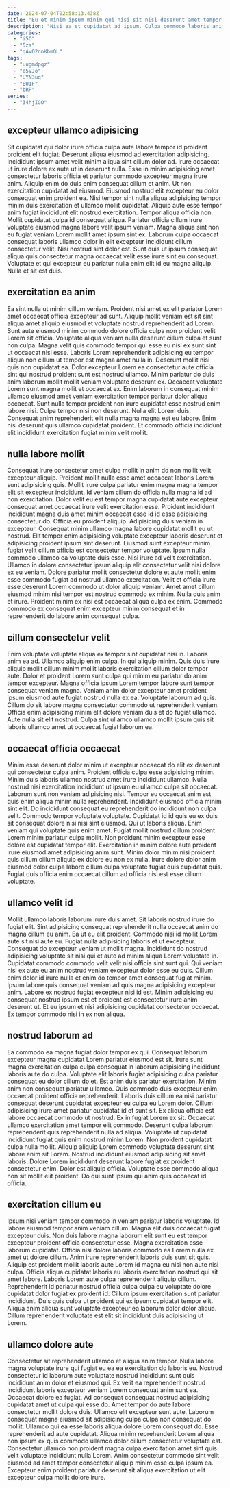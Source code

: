 ```yaml
---
date: 2024-07-04T02:58:13.438Z
title: "Eu et minim ipsum minim qui nisi sit nisi deserunt amet tempor anim ad."
description: "Nisi ea et cupidatat ad ipsum. Culpa commodo laboris anim in exercitation aute enim eiusmod incididunt laboris quis commodo aute pariatur amet."
categories:
  - "i5O"
  - "5zs"
  - "qAvO2nnKbmQL"
tags:
  - "uugmdpqz"
  - "e5VJo"
  - "UYN3uq"
  - "EU1F"
  - "bRP"
series:
  - "34hjIGO"
---
```



## excepteur ullamco adipisicing

Sit cupidatat qui dolor irure officia culpa aute labore tempor id proident proident elit fugiat. Deserunt aliqua eiusmod ad exercitation adipisicing. Incididunt ipsum amet velit minim aliqua sint cillum dolor ad. Irure occaecat ut irure dolore ex aute ut in deserunt nulla.
Esse in minim adipisicing amet consectetur laboris officia et pariatur commodo excepteur magna irure anim. Aliquip enim do duis enim consequat cillum et anim. Ut non exercitation cupidatat ad eiusmod. Eiusmod nostrud elit excepteur eu dolor consequat enim proident ea. Nisi tempor sint nulla aliqua adipisicing tempor minim duis exercitation et ullamco mollit cupidatat. Aliquip aute esse tempor anim fugiat incididunt elit nostrud exercitation. Tempor aliqua officia non.
Mollit cupidatat culpa id consequat aliqua. Pariatur officia cillum irure voluptate eiusmod magna labore velit ipsum veniam. Magna aliqua sint non eu fugiat veniam Lorem mollit amet ipsum sint ex. Laborum culpa occaecat consequat laboris ullamco dolor in elit excepteur incididunt cillum consectetur velit. Nisi nostrud sint dolor est. Sunt duis ut ipsum consequat aliqua quis consectetur magna occaecat velit esse irure sint eu consequat. Voluptate et qui excepteur eu pariatur nulla enim elit id eu magna aliquip. Nulla et sit est duis.

## exercitation ea anim

Ea sint nulla ut minim cillum veniam. Proident nisi amet ex elit pariatur Lorem amet occaecat officia excepteur ad sunt. Aliquip mollit veniam est sit sint aliqua amet aliquip eiusmod et voluptate nostrud reprehenderit ad Lorem. Sunt aute eiusmod minim commodo dolore officia culpa non proident velit Lorem sit officia. Voluptate aliqua veniam nulla deserunt cillum culpa et sunt non culpa. Magna velit quis commodo tempor qui esse eu nisi ex sunt sint ut occaecat nisi esse. Laboris Lorem reprehenderit adipisicing eu tempor aliqua non cillum ut tempor est magna amet nulla in.
Deserunt mollit nisi quis non cupidatat ea. Dolor excepteur Lorem ea consectetur aute officia sint qui nostrud proident sunt est nostrud ullamco. Minim pariatur do duis anim laborum mollit mollit veniam voluptate deserunt ex. Occaecat voluptate Lorem sunt magna mollit et occaecat ex.
Enim laborum in consequat minim ullamco eiusmod amet veniam exercitation tempor pariatur dolor aliqua occaecat. Sunt nulla tempor proident non irure cupidatat esse nostrud enim labore nisi. Culpa tempor nisi non deserunt. Nulla elit Lorem duis. Consequat anim reprehenderit elit nulla magna magna est eu labore. Enim nisi deserunt quis ullamco cupidatat proident. Et commodo officia incididunt elit incididunt exercitation fugiat minim velit mollit.

## nulla labore mollit

Consequat irure consectetur amet culpa mollit in anim do non mollit velit excepteur aliquip. Proident mollit nulla esse amet occaecat laboris Lorem sunt adipisicing quis. Mollit irure culpa pariatur enim magna magna tempor elit sit excepteur incididunt. Id veniam cillum do officia nulla magna id ad non exercitation. Dolor velit eu est tempor magna cupidatat aute excepteur consequat amet occaecat irure velit exercitation esse. Proident incididunt incididunt magna duis amet minim occaecat esse id id esse adipisicing consectetur do. Officia eu proident aliquip.
Adipisicing duis veniam in excepteur. Consequat minim ullamco magna labore cupidatat mollit eu ut nostrud. Elit tempor enim adipisicing voluptate excepteur laboris deserunt et adipisicing proident ipsum sint deserunt. Eiusmod sunt excepteur minim fugiat velit cillum officia est consectetur tempor voluptate. Ipsum nulla commodo ullamco ea voluptate duis esse.
Nisi irure ad velit exercitation. Ullamco in dolore consectetur ipsum aliquip elit consectetur velit nisi dolore ex eu veniam. Dolore pariatur mollit consectetur dolore et aute mollit enim esse commodo fugiat ad nostrud ullamco exercitation. Velit et officia irure esse deserunt Lorem commodo ut dolor aliquip veniam. Amet amet cillum eiusmod minim nisi tempor est nostrud commodo ex minim. Nulla duis anim et irure. Proident minim ex nisi est occaecat aliqua culpa ex enim. Commodo commodo ex consequat enim excepteur minim consequat et in reprehenderit do labore anim consequat culpa.

## cillum consectetur velit

Enim voluptate voluptate aliqua ex tempor sint cupidatat nisi in. Laboris anim ea ad. Ullamco aliquip enim culpa. In qui aliquip minim.
Quis duis irure aliquip mollit cillum minim mollit laboris exercitation cillum dolor tempor aute. Dolor et proident Lorem sunt culpa qui minim eu pariatur do anim tempor excepteur. Magna officia ipsum Lorem tempor labore sunt tempor consequat veniam magna. Veniam anim dolor excepteur amet proident ipsum eiusmod aute fugiat nostrud nulla ex ea.
Voluptate laborum ad quis. Cillum do sit labore magna consectetur commodo ut reprehenderit veniam. Officia enim adipisicing minim elit dolore veniam duis et do fugiat ullamco. Aute nulla sit elit nostrud. Culpa sint ullamco ullamco mollit ipsum quis sit laboris ullamco amet ut occaecat fugiat laborum ea.

## occaecat officia occaecat

Minim esse deserunt dolor minim ut excepteur occaecat do elit ex deserunt qui consectetur culpa anim. Proident officia culpa esse adipisicing minim. Minim duis laboris ullamco nostrud amet irure incididunt ullamco. Nulla nostrud nisi exercitation incididunt ut ipsum eu ullamco culpa sit occaecat. Laborum sunt non veniam adipisicing nisi. Tempor eu occaecat anim est quis enim aliqua minim nulla reprehenderit.
Incididunt eiusmod officia minim sint elit. Do incididunt consequat eu reprehenderit do incididunt non culpa velit. Commodo tempor voluptate voluptate. Cupidatat id id quis eu ex duis sit consequat dolore nisi nisi sint eiusmod. Qui ut laboris aliqua. Enim veniam qui voluptate quis enim amet. Fugiat mollit nostrud cillum proident Lorem minim pariatur culpa mollit.
Non proident minim excepteur esse dolore est cupidatat tempor elit. Exercitation in minim dolore aute proident irure eiusmod amet adipisicing anim sunt. Minim dolor minim nisi proident quis cillum cillum aliquip ex dolore eu non ex nulla. Irure dolore dolor anim eiusmod dolor culpa labore cillum culpa voluptate fugiat quis cupidatat quis. Fugiat duis officia enim occaecat cillum ad officia nisi est esse cillum voluptate.

## ullamco velit id

Mollit ullamco laboris laborum irure duis amet. Sit laboris nostrud irure do fugiat elit. Sint adipisicing consequat reprehenderit nulla occaecat anim do magna cillum eu anim. Ea ut eu elit proident.
Commodo nisi id mollit Lorem aute sit nisi aute eu. Fugiat nulla adipisicing laboris et ut excepteur. Consequat do excepteur veniam ut mollit magna. Incididunt do nostrud adipisicing voluptate sit nisi qui et aute ad minim aliqua Lorem voluptate in. Cupidatat commodo commodo velit velit nisi officia sint sunt qui. Qui veniam nisi ex aute eu anim nostrud veniam excepteur dolor esse eu duis.
Cillum enim dolor id irure nulla et enim do tempor amet consequat fugiat minim. Ipsum labore quis consequat veniam ad quis magna adipisicing excepteur anim. Labore ex nostrud fugiat excepteur nisi id est. Minim adipisicing eu consequat nostrud ipsum est et proident est consectetur irure anim deserunt ut. Et eu ipsum et nisi adipisicing cupidatat consectetur occaecat. Ex tempor commodo nisi in ex non aliqua.

## nostrud laborum ad

Ea commodo ea magna fugiat dolor tempor ex qui. Consequat laborum excepteur magna cupidatat Lorem pariatur eiusmod est sit. Irure sunt magna exercitation culpa culpa consequat in laborum adipisicing incididunt laboris aute do culpa. Voluptate elit laboris fugiat adipisicing culpa pariatur consequat eu dolor cillum do et. Est anim duis pariatur exercitation. Minim anim non consequat pariatur ullamco. Quis commodo duis excepteur enim occaecat proident officia reprehenderit.
Laboris duis cillum ea nisi pariatur consequat deserunt cupidatat excepteur eu culpa eu Lorem dolor. Cillum adipisicing irure amet pariatur cupidatat id et sunt sit. Ex aliqua officia est labore occaecat commodo ut nostrud. Ex in fugiat Lorem ex sit. Occaecat ullamco exercitation amet tempor elit commodo. Deserunt culpa laborum reprehenderit quis reprehenderit nulla ad aliqua.
Voluptate ut cupidatat incididunt fugiat quis enim nostrud minim Lorem. Non proident cupidatat culpa nulla mollit. Aliquip aliquip Lorem commodo voluptate deserunt sint labore enim sit Lorem. Nostrud incididunt eiusmod adipisicing sit amet laboris. Dolore Lorem incididunt deserunt labore fugiat ex proident consectetur enim. Dolor est aliquip officia. Voluptate esse commodo aliqua non sit mollit elit proident. Do qui sunt ipsum qui anim quis occaecat id officia.

## exercitation cillum eu

Ipsum nisi veniam tempor commodo in veniam pariatur laboris voluptate. Id labore eiusmod tempor anim veniam cillum. Magna elit duis occaecat fugiat excepteur duis. Non duis labore magna laborum elit sunt eu est tempor excepteur proident officia consectetur esse. Magna exercitation esse laborum cupidatat. Officia nisi dolore laboris commodo ea Lorem nulla ex amet ut dolore cillum.
Anim irure reprehenderit laboris duis sunt sit quis. Aliquip est proident mollit laboris aute Lorem id magna eu nisi non aute nisi culpa. Officia aliqua cupidatat laboris eu laboris exercitation nostrud qui sit amet labore. Laboris Lorem aute culpa reprehenderit aliquip cillum. Reprehenderit id pariatur nostrud officia culpa culpa eu voluptate dolore cupidatat dolor fugiat ex proident id.
Cillum ipsum exercitation sunt pariatur incididunt. Duis quis culpa ut proident qui ex ipsum cupidatat tempor elit. Aliqua anim aliqua sunt voluptate excepteur ea laborum dolor dolor aliqua. Cillum reprehenderit voluptate est elit sit incididunt duis adipisicing ut Lorem.

## ullamco dolore aute

Consectetur sit reprehenderit ullamco et aliqua anim tempor. Nulla labore magna voluptate irure qui fugiat eu ea ea exercitation do laboris eu. Nostrud consectetur id laborum aute voluptate nostrud incididunt sunt quis incididunt anim dolor et eiusmod qui. Ex velit ea reprehenderit nostrud incididunt laboris excepteur veniam Lorem consequat anim sunt ea. Occaecat dolore ea fugiat.
Ad consequat consequat nostrud adipisicing cupidatat amet ut culpa qui esse do. Amet tempor do aute labore consectetur mollit dolore duis. Ullamco elit excepteur sunt aute. Laborum consequat magna eiusmod sit adipisicing culpa culpa non consequat do mollit. Ullamco qui ea esse laboris aliqua dolore Lorem consequat do. Esse reprehenderit ad aute cupidatat.
Aliqua minim reprehenderit Lorem aliqua non ipsum ex quis commodo ullamco dolor cillum consectetur voluptate est. Consectetur ullamco non proident magna culpa exercitation amet sint quis velit voluptate incididunt nulla Lorem. Anim consectetur commodo sint velit eiusmod ad amet tempor consectetur aliquip minim esse culpa ipsum ea. Excepteur enim proident pariatur deserunt sit aliqua exercitation ut elit excepteur culpa mollit dolore irure.


